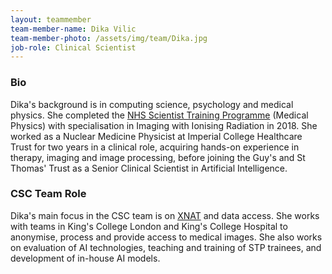 ```yaml
---
layout: teammember
team-member-name: Dika Vilic
team-member-photo: /assets/img/team/Dika.jpg
job-role: Clinical Scientist
---
```


### Bio
Dika's background is in computing science, psychology and medical physics. She completed the [NHS Scientist Training Programme](/stp.html) (Medical Physics) with 
specialisation in Imaging with Ionising Radiation in 2018. She worked as a Nuclear Medicine Physicist at Imperial 
College Healthcare Trust for two years in a clinical role, acquiring hands-on experience in therapy, imaging and image 
processing, before joining the Guy's and St Thomas' Trust as a Senior Clinical Scientist in Artificial Intelligence. 

### CSC Team Role
Dika's main focus in the CSC team is on [XNAT](/platforms/xnat.html) and data access. She works with teams in King's College London
and King's College Hospital to anonymise, process and provide access to medical images. She also works on evaluation of AI technologies,
teaching and training of STP trainees, and development of in-house AI models.